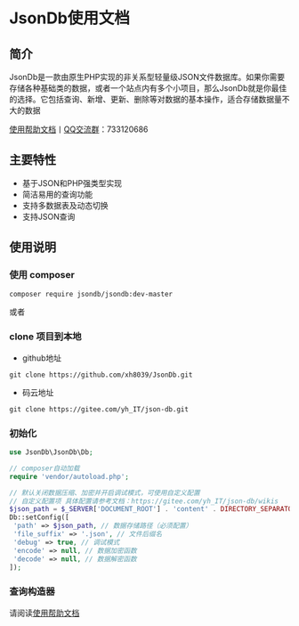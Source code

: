 # JsonDb使用文档

## 简介

JsonDb是一款由原生PHP实现的非关系型轻量级JSON文件数据库。如果你需要存储各种基础类的数据，或者一个站点内有多个小项目，那么JsonDb就是你最佳的选择。它包括查询、新增、更新、删除等对数据的基本操作，适合存储数据量不大的数据

[使用帮助文档](/readme/index.md)丨[QQ交流群](https://jq.qq.com/?_wv=1027&k=k8ryssaa)：733120686

## 主要特性

- 基于JSON和PHP强类型实现
- 简洁易用的查询功能
- 支持多数据表及动态切换
- 支持JSON查询

## 使用说明

### 使用 composer

```shell
composer require jsondb/jsondb:dev-master
```

或者

### clone 项目到本地

- github地址

```shell
git clone https://github.com/xh8039/JsonDb.git
```

- 码云地址

```shell
git clone https://gitee.com/yh_IT/json-db.git
```

### 初始化

```php
use JsonDb\JsonDb\Db;

// composer自动加载
require 'vendor/autoload.php';

// 默认关闭数据压缩、加密并开启调试模式，可使用自定义配置
// 自定义配置项 具体配置请参考文档：https://gitee.com/yh_IT/json-db/wikis
$json_path = $_SERVER['DOCUMENT_ROOT'] . 'content' . DIRECTORY_SEPARATOR . 'JsonDb';
Db::setConfig([
 'path' => $json_path, // 数据存储路径（必须配置）
 'file_suffix' => '.json', // 文件后缀名
 'debug' => true, // 调试模式
 'encode' => null, // 数据加密函数
 'decode' => null, // 数据解密函数
]);
```

### 查询构造器

请阅读[使用帮助文档](/readme/index.md)